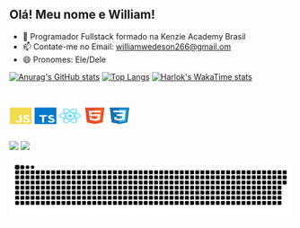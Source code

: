 ## Olá! Meu nome e William!
      
- 🌱 Programador Fullstack formado na Kenzie Academy Brasil
- 📫 Contate-me no Email: williamwedeson266@gmail.om
- 😄 Pronomes: Ele/Dele

[![Anurag's GitHub stats](https://github-readme-stats.vercel.app/api?username=Williamima&theme=dark&show_icons=true)](https://github.com/anuraghazra/github-readme-stats)
[![Top Langs](https://github-readme-stats.vercel.app/api/top-langs/?username=Williamima&layout=donut)](https://github.com/anuraghazra/github-readme-stats)
[![Harlok's WakaTime stats](https://github-readme-stats.vercel.app/api/wakatime?username=Williamima)](https://github.com/anuraghazra/github-readme-stats)

##

<div style="display: inline_block"><br>
  <img align="center" alt="Rafa-Js" height="30" width="40" src="https://raw.githubusercontent.com/devicons/devicon/master/icons/javascript/javascript-plain.svg">
  <img align="center" alt="Rafa-Ts" height="30" width="40" src="https://raw.githubusercontent.com/devicons/devicon/master/icons/typescript/typescript-plain.svg">
  <img align="center" alt="Rafa-React" height="30" width="40" src="https://raw.githubusercontent.com/devicons/devicon/master/icons/react/react-original.svg">
  <img align="center" alt="Rafa-HTML" height="30" width="40" src="https://raw.githubusercontent.com/devicons/devicon/master/icons/html5/html5-original.svg">
  <img align="center" alt="Rafa-CSS" height="30" width="40" src="https://raw.githubusercontent.com/devicons/devicon/master/icons/css3/css3-original.svg">
</div>

##

<div> 

  <a href = "mailto:contatorafaballerini@gmail.com"><img src="https://img.shields.io/badge/-Gmail-%23333?style=for-the-badge&logo=gmail&logoColor=white" target="https://mail.google.com/mail/u/0/#inbox?compose=GTvVlcSDXmhFCdsJPcGNxcSHXJNPhQJRRVVNbgjgsFPSCGXKDDDkqXjvjKfHgGMSVjhpSDGlmWqCR"></a>
  <a href="https://www.linkedin.com/in/rafaella-ballerini-45875016a" target="_blank"><img src="https://img.shields.io/badge/-LinkedIn-%230077B5?style=for-the-badge&logo=linkedin&logoColor=white" target="https://www.linkedin.com/in/william-wedeson-898065159/"></a> 


<picture>
  <source media="(prefers-color-scheme: dark)" srcset="https://raw.githubusercontent.com/Williamima/Williamima/output/github-contribution-grid-snake-dark.svg">
  <source media="(prefers-color-scheme: light)" srcset="https://raw.githubusercontent.com/Williamima/Williamima/output/github-contribution-grid-snake.svg">
  <img alt="github contribution grid snake animation" src="https://raw.githubusercontent.com/Williamima/Williamima/output/github-contribution-grid-snake.svg">
</picture>
  
</div>
